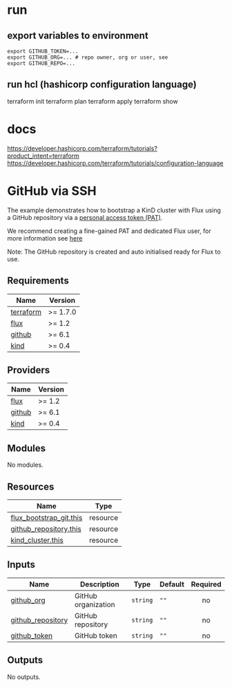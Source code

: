 # run

## export variables to environment
```
export GITHUB_TOKEN=...
export GITHUB_ORG=... # repo owner, org or user, see 
export GITHUB_REPO=...
```

## run hcl (hashicorp configuration language)
terraform init
terraform plan
terraform apply
terraform show

# docs
https://developer.hashicorp.com/terraform/tutorials?product_intent=terraform
https://developer.hashicorp.com/terraform/tutorials/configuration-language

# GitHub via SSH

The example demonstrates how to bootstrap a KinD cluster with Flux using a GitHub repository via a [personal access token (PAT)](https://docs.github.com/en/authentication/keeping-your-account-and-data-secure/managing-your-personal-access-tokens).

We recommend creating a fine-gained PAT and dedicated Flux user, for more information see [here](https://fluxcd.io/flux/installation/bootstrap/github/#github-organization)

Note: The GitHub repository is created and auto initialised ready for Flux to use.

<!-- BEGINNING OF PRE-COMMIT-TERRAFORM DOCS HOOK -->
## Requirements

| Name | Version |
|------|---------|
| <a name="requirement_terraform"></a> [terraform](#requirement\_terraform) | >= 1.7.0 |
| <a name="requirement_flux"></a> [flux](#requirement\_flux) | >= 1.2 |
| <a name="requirement_github"></a> [github](#requirement\_github) | >= 6.1 |
| <a name="requirement_kind"></a> [kind](#requirement\_kind) | >= 0.4 |

## Providers

| Name | Version |
|------|---------|
| <a name="provider_flux"></a> [flux](#provider\_flux) | >= 1.2 |
| <a name="provider_github"></a> [github](#provider\_github) | >= 6.1 |
| <a name="provider_kind"></a> [kind](#provider\_kind) | >= 0.4 |

## Modules

No modules.

## Resources

| Name | Type |
|------|------|
| [flux_bootstrap_git.this](https://registry.terraform.io/providers/fluxcd/flux/latest/docs/resources/bootstrap_git) | resource |
| [github_repository.this](https://registry.terraform.io/providers/integrations/github/latest/docs/resources/repository) | resource |
| [kind_cluster.this](https://registry.terraform.io/providers/tehcyx/kind/latest/docs/resources/cluster) | resource |

## Inputs

| Name | Description | Type | Default | Required |
|------|-------------|------|---------|:--------:|
| <a name="input_github_org"></a> [github\_org](#input\_github\_org) | GitHub organization | `string` | `""` | no |
| <a name="input_github_repository"></a> [github\_repository](#input\_github\_repository) | GitHub repository | `string` | `""` | no |
| <a name="input_github_token"></a> [github\_token](#input\_github\_token) | GitHub token | `string` | `""` | no |

## Outputs

No outputs.
<!-- END OF PRE-COMMIT-TERRAFORM DOCS HOOK -->
